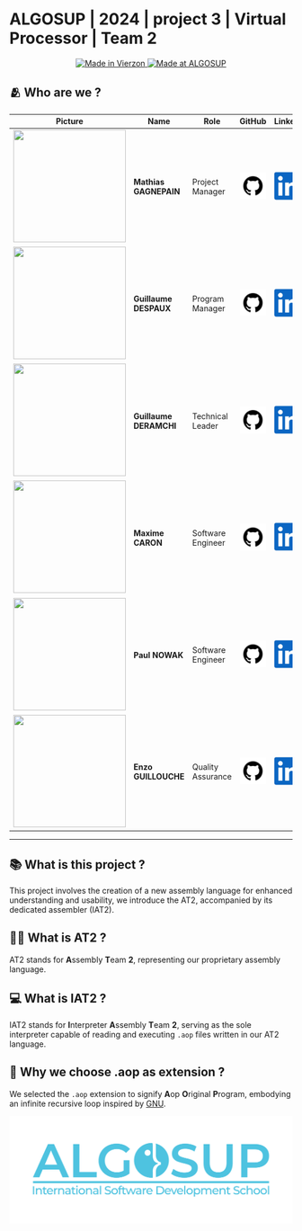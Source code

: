 # ALGOSUP | 2024 | project 3 | Virtual Processor | Team 2

<div align="center">
    <a href="https://en.wikipedia.org/wiki/Vierzon">
        <img src="https://img.shields.io/badge/Made%20in-Vierzon-success.svg" alt="Made in Vierzon">
    </a>
    <a href="https://algosup.com/">
        <img src="https://img.shields.io/badge/Made%20at-ALGOSUP-blue.svg" alt="Made at ALGOSUP">
    </a>
    <div>
    <!-- ![Logo]() -->
    </div>
</div>



## 🫂 Who are we ?
| **Picture**                                                                                           | **Name**           | **Role**          | **GitHub**                                                                                                                                                         | **LinkedIn**                                                                                                                                                                                  |
| ----------------------------------------------------------------------------------------------------- | ------------------ | ----------------- | ------------------------------------------------------------------------------------------------------------------------------------------------------------------ | --------------------------------------------------------------------------------------------------------------------------------------------------------------------------------------------- |
| <img src=https://ca.slack-edge.com/T06AELBCZSB-U06AS9UQZ6Z-g7986289d5c2-512 width="200" height="200"> | **Mathias GAGNEPAIN**  | Project Manager   | [<img src="documents/images/management/github_logo.png" alt="GitHub" style="width: 75px">](https://github.com/MathiasGagnepain) | [<img src="documents/images/management/linkedin_logo.png" alt="LinkedIn" style="width: 50px">](https://www.linkedin.com/in/mathias-gagnepain-426a131b0/)  |              
| <img src=https://ca.slack-edge.com/T06AELBCZSB-U06BJ1BQE00-g3ffdd245b21-512 width="200" height="200"> | **Guillaume DESPAUX**  | Program Manager   | [<img src="documents/images/management/github_logo.png" alt="GitHub" style="width: 75px">](https://github.com/GuillaumeDespaux) | [<img src="documents/images/management/linkedin_logo.png" alt="LinkedIn" style="width: 50px">](https://www.linkedin.com/in/guillaume-despaux-084b10206/)  |              
| <img src=https://ca.slack-edge.com/T06AELBCZSB-U06ATEC5AG5-g70bf9de2131-512 width="200" height="200"> | **Guillaume DERAMCHI** | Technical Leader  | [<img src="documents/images/management/github_logo.png" alt="GitHub" style="width: 75px">](https://github.com/Guillaume18100)   | [<img src="documents/images/management/linkedin_logo.png" alt="LinkedIn" style="width: 50px">](https://www.linkedin.com/in/guillaume-deramchi-a45116293/) |              
| <img src=https://ca.slack-edge.com/T06AELBCZSB-U06AXL3CDGC-gf21fde06b1f-512 width="200" height="200"> | **Maxime CARON**      | Software Engineer | [<img src="documents/images/management/github_logo.png" alt="GitHub" style="width: 75px">](https://github.com/MaximeAlgosup)    | [<img src="documents/images/management/linkedin_logo.png" alt="LinkedIn" style="width: 50px">](https://www.linkedin.com/in/maxime-caron-dev/)             |              
| <img src=https://ca.slack-edge.com/T06AELBCZSB-U06CFLBV3MZ-g3621cbd420c-512 width="200" height="200"> | **Paul NOWAK**         | Software Engineer | [<img src="documents/images/management/github_logo.png" alt="GitHub" style="width: 75px">](https://github.com/PaulNowak36)      | [<img src="documents/images/management/linkedin_logo.png" alt="LinkedIn" style="width: 50px">](https://www.linkedin.com/in/paul-nowak-0757a61a7/)         |              
| <img src=https://ca.slack-edge.com/T06AELBCZSB-U06ANSN526S-g20f42d2a13d-512 width="200" height="200"> | **Enzo GUILLOUCHE**    | Quality Assurance | [<img src="documents/images/management/github_logo.png" alt="GitHub" style="width: 75px">](https://github.com/EnzoGuillouche)   | [<img src="documents/images/management/linkedin_logo.png" alt="LinkedIn" style="width: 50px">](https://www.linkedin.com/in/enzo-g-b62114293/)             |              

<hr>

## 📚 What is this project ?

This project involves the creation of a new assembly language for enhanced understanding and usability, we introduce the AT2, accompanied by its dedicated assembler (IAT2).

## 🕵️‍♂️ What is AT2 ?

AT2 stands for **A**ssembly **T**eam **2**, representing our proprietary assembly language.

## 💻 What is IAT2 ?

IAT2 stands for **I**nterpreter **A**ssembly **T**eam **2**, serving as the sole interpreter capable of reading and executing `.aop` files written in our AT2 language.

## 💾 Why we choose .aop as extension ?

We selected the `.aop` extension to signify **A**op **O**riginal **P**rogram, embodying an infinite recursive loop inspired by [GNU](https://en.wikipedia.org/wiki/GNU#Name).


<a href="https://algosup.com/"><img src="documents\images\management\algosup.png" alt="ALGOSUP LOGO"></a>